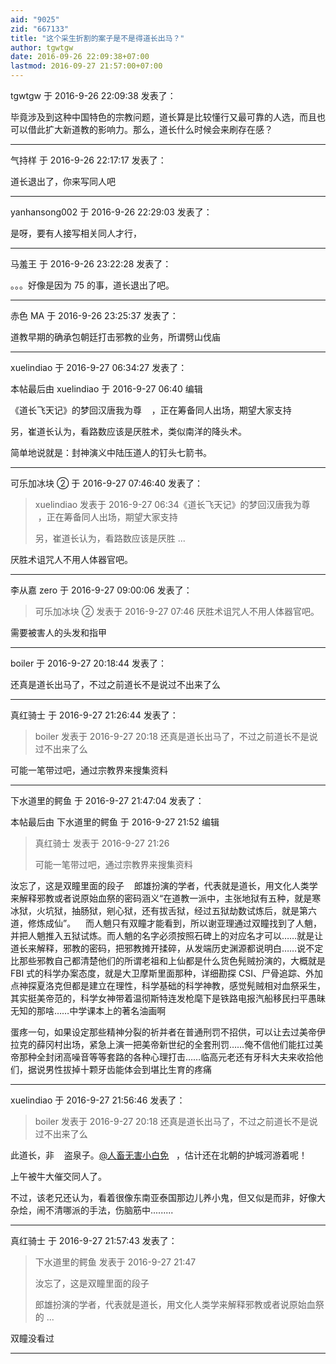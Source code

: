 ```yaml
---
aid: "9025"
zid: "667133"
title: "这个采生折割的案子是不是得道长出马？"
author: tgwtgw
date: 2016-09-26 22:09:38+07:00
lastmod: 2016-09-27 21:57:00+07:00
---
```


tgwtgw 于 2016-9-26 22:09:38 发表了：

毕竟涉及到这种中国特色的宗教问题，道长算是比较懂行又最可靠的人选，而且也可以借此扩大新道教的影响力。那么，道长什么时候会来刷存在感？

---

气持样 于 2016-9-26 22:17:17 发表了：

道长退出了，你来写同人吧

---

yanhansong002 于 2016-9-26 22:29:03 发表了：

是呀，要有人接写相关同人才行，

---

马羞王 于 2016-9-26 23:22:28 发表了：

。。。好像是因为 75 的事，道长退出了吧。

---

赤色 MA 于 2016-9-26 23:25:37 发表了：

道教早期的确承包朝廷打击邪教的业务，所谓劈山伐庙

---

xuelindiao 于 2016-9-27 06:34:27 发表了：

本帖最后由 xuelindiao 于 2016-9-27 06:40 编辑

《道长飞天记》的梦回汉唐我为尊    ，正在筹备同人出场，期望大家支持

另，崔道长认为，看路数应该是厌胜术，类似南洋的降头术。

简单地说就是：封神演义中陆压道人的钉头七箭书。

---

可乐加冰块 ② 于 2016-9-27 07:46:40 发表了：

> xuelindiao 发表于 2016-9-27 06:34《道长飞天记》的梦回汉唐我为尊    ，正在筹备同人出场，期望大家支持
>
> 另，崔道长认为，看路数应该是厌胜 ...

厌胜术诅咒人不用人体器官吧。

---

李从嘉 zero 于 2016-9-27 09:00:06 发表了：

> 可乐加冰块 ② 发表于 2016-9-27 07:46 厌胜术诅咒人不用人体器官吧。

需要被害人的头发和指甲

---

boiler 于 2016-9-27 20:18:44 发表了：

还真是道长出马了，不过之前道长不是说过不出来了么

---

真红骑士 于 2016-9-27 21:26:44 发表了：

> boiler 发表于 2016-9-27 20:18 还真是道长出马了，不过之前道长不是说过不出来了么

可能一笔带过吧，通过宗教界来搜集资料

---

下水道里的鳄鱼 于 2016-9-27 21:47:04 发表了：

本帖最后由 下水道里的鳄鱼 于 2016-9-27 21:52 编辑

> 真红骑士 发表于 2016-9-27 21:26
>
> 可能一笔带过吧，通过宗教界来搜集资料

汝忘了，这是双瞳里面的段子    郎雄扮演的学者，代表就是道长，用文化人类学来解释邪教或者说原始血祭的密码涵义“在道教一派中，主张地狱有五种，就是寒冰狱，火坑狱，抽肠狱，剜心狱，还有拔舌狱，经过五狱劫数试炼后，就是第六道，修炼成仙”。    而人魈只有双瞳才能看到，所以谢亚理通过双瞳找到了人魈，并把人魈推入五狱试炼。而人魈的名字必须按照石碑上的对应名才可以……就是让道长来解释，邪教的密码，把邪教摊开揉碎，从发端历史渊源都说明白……说不定比那些邪教自己都清楚他们的所谓老祖和上仙都是什么货色髡贼扮演的，大概就是 FBI 式的科学办案态度，就是大卫摩斯里面那种，详细勘探 CSI、尸骨追踪、外加点神探夏洛克但都是建立在理性，科学基础的科学神教，感觉髡贼相对血祭采生，其实挺美帝范的，科学女神带着温彻斯特连发枪麾下是铁路电报汽船移民扫平愚昧无知的那啥……中学课本上的著名油画啊

蛋疼一句，如果设定那些精神分裂的祈并者在普通刑罚不招供，可以让去过美帝伊拉克的薛冈村出场，紧急上演一把美帝新世纪的全套刑罚……俺不信他们能扛过美帝那种全封闭高噪音等等套路的各种心理打击……临高元老还有牙科大夫来收拾他们，据说男性拔掉十颗牙齿能体会到堪比生育的疼痛

---

xuelindiao 于 2016-9-27 21:56:46 发表了：

> boiler 发表于 2016-9-27 20:18 还真是道长出马了，不过之前道长不是说过不出来了么

此道长，非    盗泉子。[@人畜无害小白免](https://bbs.northdy.com/home.php?mod=space&uid=103105)   ，估计还在北朝的护城河游着呢！

上午被牛大催交同人了。

不过，该老兄还认为，看着很像东南亚泰国那边儿养小鬼，但又似是而非，好像大杂烩，闹不清哪派的手法，伤脑筋中.........

---

真红骑士 于 2016-9-27 21:57:43 发表了：

> 下水道里的鳄鱼 发表于 2016-9-27 21:47
>
> 汝忘了，这是双瞳里面的段子
>
> 郎雄扮演的学者，代表就是道长，用文化人类学来解释邪教或者说原始血祭的 ...

双瞳没看过

---
